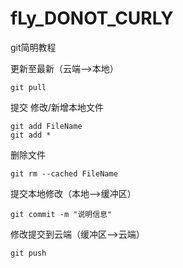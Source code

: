 # fLy_DONOT_CURLY



git简明教程

更新至最新（云端-->本地）

	git pull

提交 修改/新增本地文件

	git add FileName
	git add *

删除文件
	
	git rm --cached FileName

提交本地修改（本地-->缓冲区）

	git commit -m "说明信息"

修改提交到云端（缓冲区-->云端）

	git push
